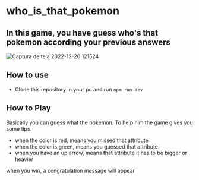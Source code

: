 # who_is_that_pokemon
## In this game, you have guess who's that pokemon according your previous answers

![Captura de tela 2022-12-20 121524](https://user-images.githubusercontent.com/92328683/208701735-5385712a-1093-4541-a138-a8057cc1f043.png)

## How to use

+ Clone this repository in your pc and run ``` npm run dev ```

## How to Play

Basically you can guess what the pokemon. To help him the game gives you some tips.

+ when the color is red, means you missed that attribute
+ when the color is green, means you guessed that attribute
+ when you have an up arrow, means that attribute it has to be bigger or heavier

when you win, a congratulation message will appear
